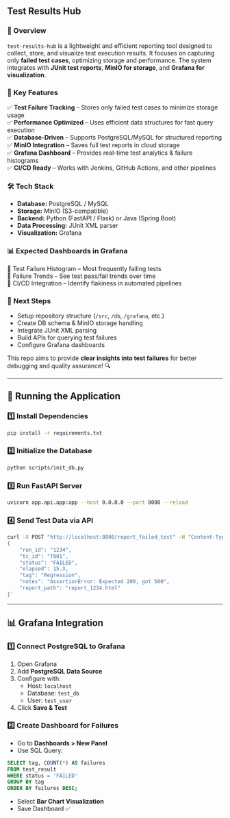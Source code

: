 ## Test Results Hub  

### 📌 Overview  
`test-results-hub` is a lightweight and efficient reporting tool designed to collect, store, and visualize test execution results. It focuses on capturing only **failed test cases**, optimizing storage and performance. The system integrates with **JUnit test reports**, **MinIO for storage**, and **Grafana for visualization**.  

### 🎯 Key Features  
✅ **Test Failure Tracking** – Stores only failed test cases to minimize storage usage  
✅ **Performance Optimized** – Uses efficient data structures for fast query execution  
✅ **Database-Driven** – Supports PostgreSQL/MySQL for structured reporting  
✅ **MinIO Integration** – Saves full test reports in cloud storage  
✅ **Grafana Dashboard** – Provides real-time test analytics & failure histograms  
✅ **CI/CD Ready** – Works with Jenkins, GitHub Actions, and other pipelines  

### 🛠️ Tech Stack  
- **Database:** PostgreSQL / MySQL  
- **Storage:** MinIO (S3-compatible)  
- **Backend:** Python (FastAPI / Flask) or Java (Spring Boot)  
- **Data Processing:** JUnit XML parser  
- **Visualization:** Grafana  

### 📊 Expected Dashboards in Grafana  
📌 Test Failure Histogram – Most frequently failing tests  
📌 Failure Trends – See test pass/fail trends over time  
📌 CI/CD Integration – Identify flakiness in automated pipelines  

### 🚀 Next Steps
- Setup repository structure (`/src`, `/db`, `/grafana`, etc.)  
- Create DB schema & MinIO storage handling  
- Integrate JUnit XML parsing  
- Build APIs for querying test failures  
- Configure Grafana dashboards  

This repo aims to provide **clear insights into test failures** for better debugging and quality assurance! 🔍  

---
## **🚀 Running the Application**
### **1️⃣ Install Dependencies**
```bash
pip install -r requirements.txt
```

### **2️⃣ Initialize the Database**
```bash
python scripts/init_db.py
```

### **3️⃣ Run FastAPI Server**
```bash
uvicorn app.api.app:app --host 0.0.0.0 --port 8000 --reload
```

### **4️⃣ Send Test Data via API**
```bash
curl -X POST "http://localhost:8000/report_failed_test" -H "Content-Type: application/json" -d '
{
    "run_id": "1234",
    "tc_id": "T001",
    "status": "FAILED",
    "elapsed": 15.3,
    "tag": "Regression",
    "notes": "AssertionError: Expected 200, got 500",
    "report_path": "report_1234.html"
}'
```

---

## **📊 Grafana Integration**
### **1️⃣ Connect PostgreSQL to Grafana**
1. Open Grafana  
2. Add **PostgreSQL Data Source**  
3. Configure with:
   - Host: `localhost`
   - Database: `test_db`
   - User: `test_user`
4. Click **Save & Test**

### **2️⃣ Create Dashboard for Failures**
- Go to **Dashboards > New Panel**  
- Use SQL Query:
```sql
SELECT tag, COUNT(*) AS failures 
FROM test_result 
WHERE status = 'FAILED' 
GROUP BY tag 
ORDER BY failures DESC;
```
- Select **Bar Chart Visualization**  
- Save Dashboard ✅